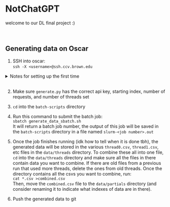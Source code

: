 # NotChatGPT

welcome to our DL final project :)

<br> 

## Generating data on Oscar
1. SSH into oscar:  
`ssh -X <username>@ssh.ccv.brown.edu`  

<details>
  <summary>Notes for setting up the first time</summary>
  
  The first time you do this, you must clone this repo and install all necessary packages etc. I tihnk the easiest way to do this is by creating the same `csci1470` conda environment we used for all the HWs by following HW0, since it has most of the packages we need except for openai. Once you do this and have activated the environment, install openai:  
    `conda install -c conda-forge openai`  
</details>

<br>

2. Make sure `generate.py` has the correct api key, starting index, number of requests, and number of threads set

3. `cd` into the `batch-scripts` directory  

4. Run this command to submit the batch job:  
`sbatch generate_data_sbatch.sh`  
It will return a batch job number, the output of this job will be saved in the `batch-scripts` directory in a file named `slurm-<job number>.out`

5. Once the job finishes running (idk how to tell when it is done tbh), the generated data will be stored in the various `thread0.csv`, `thread1.csv`, etc files in the `data/threads` directory. To combine these all into one file, `cd` into the `data/threads` directory and make sure all the files in there contain data you want to combine. If there are old files from a previous run that used more threads, delete the ones from old threads. Once the directory contains all the csvs you want to combine, run:  
`cat *.csv >combined.csv`  
Then, move the `combined.csv` file to the `data/partials` directory (and consider renaming it to indicate what indexes of data are in there).

6. Push the generated data to git





